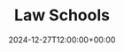 ---
weight: 10100
title: "Law Schools"
description: "Your Global Directory of Law Schools"
icon: travel_explore
date: 2024-12-27T12:00:00+00:00
---